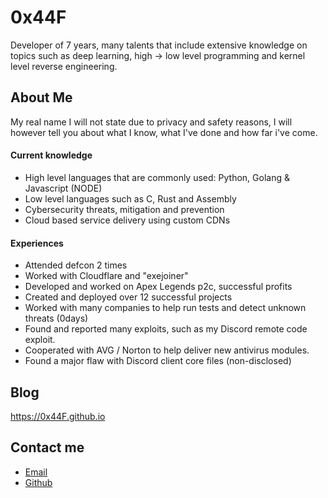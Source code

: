 # 0x44F

Developer of 7 years, many talents that include extensive knowledge on topics such as
deep learning, high -> low level programming and kernel level reverse engineering.

## About Me

My real name I will not state due to privacy and safety reasons, I will however
tell you about what I know, what I've done and how far i've come.

#### Current knowledge
- High level languages that are commonly used: Python, Golang & Javascript (NODE)
- Low level languages such as C, Rust and Assembly
- Cybersecurity threats, mitigation and prevention
- Cloud based service delivery using custom CDNs

#### Experiences
- Attended defcon 2 times
- Worked with Cloudflare and "exejoiner"
- Developed and worked on Apex Legends p2c, successful profits
- Created and deployed over 12 successful projects
- Worked with many companies to help run tests and detect unknown threats (0days)
- Found and reported many exploits, such as my Discord remote code exploit.
- Cooperated with AVG / Norton to help deliver new antivirus modules.
- Found a major flaw with Discord client core files (non-disclosed)

## Blog

https://0x44F.github.io

## Contact me

<ul>
<li><a href="mailto:zerox.337@tutanota.com" rel="me">Email</a>
<li><a href="https://github.com/0x44F" rel="me">Github</a>
</ul>

